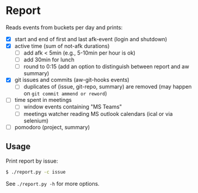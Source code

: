 Report
======

Reads events from buckets per day and prints:

- [x] start and end of first and last afk-event (login and shutdown)
- [x] active time (sum of not-afk durations)
  - [ ] add afk < 5min (e.g., 5-10min per hour is ok)
  - [ ] add 30min for lunch
  - [ ] round to 0:15
        (add an option to distinguish between report and aw summary)
- [x] git issues and commits (aw-git-hooks events)
  - [ ] duplicates of (issue, git-repo, summary) are removed
    (may happen on `git commit ammend or reword`)
- [ ] time spent in meetings
  - [ ] window events containing "MS Teams"
  - [ ] meetings watcher reading MS outlook calendars (ical or via selenium)
- [ ] pomodoro (project, summary)

Usage
-----

Print report by issue:
```bash
$ ./report.py -c issue
```

See `./report.py -h` for more options.
